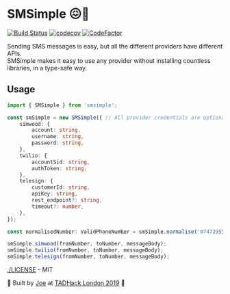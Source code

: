 # SMSimple 😖🤳

[![Build Status](https://travis-ci.org/ISNIT0/smsimple.svg?branch=master)](https://travis-ci.org/ISNIT0/smsimple) [![codecov](https://codecov.io/gh/isnit0/smsimple/branch/master/graph/badge.svg)](https://codecov.io/gh/isnit0/smsimple) [![CodeFactor](https://www.codefactor.io/repository/github/isnit0/smsimple/badge)](https://www.codefactor.io/repository/github/isnit0/smsimple)


Sending SMS messages is easy, but all the different providers have different APIs.<br />
SMSimple makes it easy to use any provider without installing countless libraries, in a type-safe way.

## Usage
```typescript
import { SMSimple } from 'smsimple';

const smSimple = new SMSimple({ // All provider credentials are optional
    simwood: {
        account: string,
        username: string,
        password: string,
    },
    twilio: {
        accountSid: string,
        authToken: string,
    },
    telesign: {
        customerId: string,
        apiKey: string,
        rest_endpoint?: string,
        timeout?: number,
    },
});

const normalisedNumber: ValidPhoneNumber = smSimple.normalise('07472955629');

smSimple.simwood(fromNumber, toNumber, messageBody);
smSimple.twilio(fromNumber, toNumber, messageBody);
smSimple.telesign(fromNumber, toNumber, messageBody);

```

[./LICENSE](./LICENSE) - MIT

💖 Built by [Joe](https://simmsreeve.com) at [TADHack London 2019](https://tadhack.com/2019/) 💖